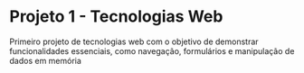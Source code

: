 # Projeto 1 - Tecnologias Web
Primeiro projeto de tecnologias web com o objetivo de demonstrar funcionalidades essenciais, como navegação, formulários e manipulação de dados em memória
